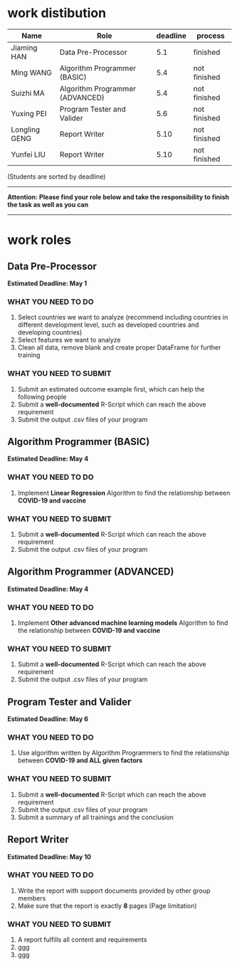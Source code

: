 
# work distibution
| Name | Role | deadline | process |
| ---- | ---- | ---- | ---- |
| Jiaming HAN | Data Pre-Processor | 5.1 | finished |
| Ming WANG | Algorithm Programmer (BASIC)  | 5.4 | not finished |
| Suizhi MA | Algorithm Programmer (ADVANCED) | 5.4| not finished |
| Yuxing PEI | Program Tester and Valider | 5.6 | not finished |
| Longling GENG | Report Writer | 5.10 | not finished |
| Yunfei LIU | Report Writer | 5.10 | not finished |

(Students are sorted by deadline)
	
---

**Attention: Please find your role below and take the responsibility to finish the task as well as you can**

---

# work roles
## Data Pre-Processor
**Estimated Deadline: May 1**
### WHAT YOU NEED TO DO
1. Select countries we want to analyze (recommend including countries in different development level, such as developed countries and developing countries)
2. Select features we want to analyze
3. Clean all data, remove blank and create proper DataFrame for further training

### WHAT YOU NEED TO SUBMIT
1. Submit an estimated outcome example first, which can help the following people
2. Submit a **well-documented** R-Script which can reach the above requirement
3. Submit the output .csv files of your program

## Algorithm Programmer (BASIC)
**Estimated Deadline: May 4**
### WHAT YOU NEED TO DO
1. Implement **Linear Regression** Algorithm to find the relationship between **COVID-19 and vaccine**

### WHAT YOU NEED TO SUBMIT
1. Submit a **well-documented** R-Script which can reach the above requirement
2. Submit the output .csv files of your program

## Algorithm Programmer (ADVANCED)
**Estimated Deadline: May 4**
### WHAT YOU NEED TO DO
1. Implement **Other advanced machine learning models** Algorithm to find the relationship between **COVID-19 and vaccine**

### WHAT YOU NEED TO SUBMIT
1. Submit a **well-documented** R-Script which can reach the above requirement
2. Submit the output .csv files of your program

## Program Tester and Valider
**Estimated Deadline: May 6**

### WHAT YOU NEED TO DO
1. Use algorithm written by Algorithm Programmers to find the relationship between **COVID-19 and ALL given factors** 

### WHAT YOU NEED TO SUBMIT
1. Submit a **well-documented** R-Script which can reach the above requirement
2. Submit the output .csv files of your program
3. Submit a summary of all trainings and the conclusion

## Report Writer
**Estimated Deadline: May 10**

### WHAT YOU NEED TO DO
1. Write the report with support documents provided by other group members
2. Make sure that the report is exactly **8** pages (Page limitation)

### WHAT YOU NEED TO SUBMIT
1. A report fulfills all content and requirements
2. ggg
3. ggg

